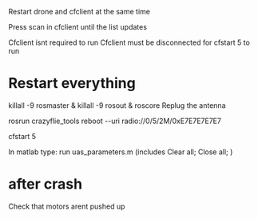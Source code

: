 Restart drone and cfclient at the same time

Press scan in cfclient until the list updates


Cfclient isnt required to run
Cfclient must be disconnected
for cfstart 5 to run


# Restart everything
killall -9 rosmaster & killall -9 rosout & roscore
Replug the antenna


rosrun crazyflie_tools reboot --uri radio://0/5/2M/0xE7E7E7E7E7

cfstart 5

In matlab type: run uas_parameters.m 
(includes
Clear all;
Close all;
)


# after crash
Check that motors arent pushed up